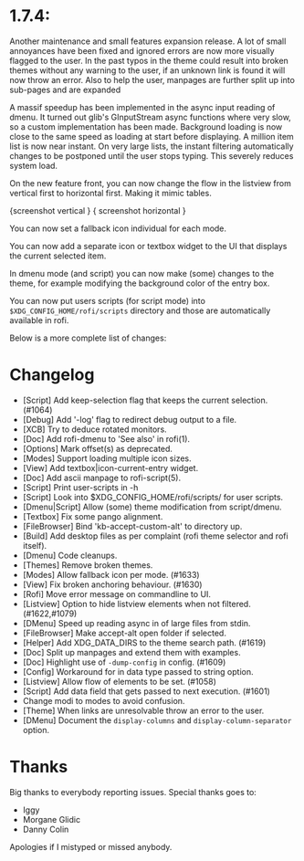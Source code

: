 # 1.7.4:

Another maintenance and small features expansion release. A lot of small
annoyances have been fixed and ignored errors are now more visually flagged to
the user. In the past typos in the theme could result into broken themes
without any warning to the user, if an unknown link is found it will now throw
an error. Also to help the user, manpages are further split up into sub-pages
and are expanded

A massif speedup has been implemented in the async input reading of dmenu.
It turned out glib's GInputStream async functions where very slow, so a custom
implementation has been made. Background loading is now close to the same speed
as loading at start before displaying. A million item list is now near instant.
On very large lists, the instant filtering automatically changes to be
postponed until the user stops typing. This severely reduces system load.

On the new feature front, you can now change the flow in the listview from
vertical first to horizontal first. Making it mimic tables.

{screenshot  vertical }  { screenshot horizontal }

You can now set a fallback icon individual for each mode.

You can now add a separate icon or textbox widget to the UI that displays the
current selected item.

In dmenu mode (and script) you can now make (some) changes to the theme, for
example modifying the background color of the entry box.

You can now put users scripts (for script mode) into
`$XDG_CONFIG_HOME/rofi/scripts` directory and those are automatically available
in rofi.


Below is a more complete list of changes:

# Changelog

* [Script] Add keep-selection flag that keeps the current selection. (#1064)
* [Debug]  Add '-log' flag to redirect debug output to a file.
* [XCB]    Try to deduce rotated monitors.
* [Doc]    Add rofi-dmenu to 'See also' in rofi(1).
* [Options] Mark offset(s) as deprecated.
* [Modes] Support loading multiple icon sizes.
* [View]  Add textbox|icon-current-entry widget.
* [Doc]   Add ascii manpage to rofi-script(5).
* [Script] Print user-scripts in -h
* [Script] Look into $XDG_CONFIG_HOME/rofi/scripts/ for user scripts.
* [Dmenu|Script] Allow (some) theme modification from script/dmenu.
* [Textbox] Fix some pango alignment.
* [FileBrowser] Bind 'kb-accept-custom-alt' to directory up.
* [Build] Add desktop files as per complaint (rofi theme selector and rofi itself).
* [Dmenu] Code cleanups.
* [Themes] Remove broken themes.
* [Modes] Allow fallback icon per mode. (#1633)
* [View] Fix broken anchoring behaviour. (#1630)
* [Rofi] Move error message on commandline to UI.
* [Listview] Option to hide listview elements when not filtered. (#1622,#1079)
* [DMenu] Speed up reading async in of large files from stdin.
* [FileBrowser] Make accept-alt open folder if selected.
* [Helper] Add XDG_DATA_DIRS to the theme search path. (#1619)
* [Doc] Split up manpages and extend them with examples.
* [Doc] Highlight use of `-dump-config` in config. (#1609)
* [Config] Workaround for in data type passed to string option.
* [Listview] Allow flow of elements to be set. (#1058)
* [Script] Add data field that gets passed to next execution. (#1601)
* Change modi to modes to avoid confusion.
* [Theme] When links are unresolvable throw an error to the user.
* [DMenu] Document the `display-columns` and `display-column-separator` option.

# Thanks

Big thanks to everybody reporting issues.
Special thanks goes to:

* Iggy
* Morgane Glidic
* Danny Colin

Apologies if I mistyped or missed anybody.
